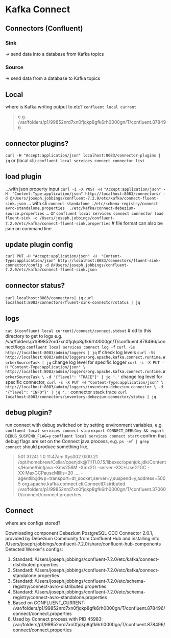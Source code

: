 # Kafka Connect

## Connectors (Confluent)
### Sink
-> send data into a database from Kafka topics

### Source
-> send data from a database to Kafka topics


## Local
where is Kafka writing output to etc?
`confluent local current`
> e.g. /var/folders/p1/99852nrd7xn0fjqkp8gfk6rh0000gn/T/confluent.878496

## connector plugins?
`curl -H "Accept:application/json" localhost:8083/connector-plugins | jq`
or (local cli)
`confluent local services connect connector list`

## load plugin
...with json property input
`curl -i -X POST -H "Accept:application/json" -H  "Content-Type:application/json" http://localhost:8083/connectors/ -d @/Users/joseph.jobbings/confluent-7.2.0/etc/kafka/connect-fluent-sink.json`
... with  cli
`connect-standalone ./etc/schema-registry/connect-avro-standalone.properties  ./etc/kafka/connect-debezium-source.properties`
... or
`confluent local services connect connector load fluent-sink -c /Users/joseph.jobbings/confluent-7.2.0/etc/kafka/connect-fluent-sink.properties` # file format can also be json on command line

## update plugin config
`curl PUT -H "Accept:application/json" -H  "Content-Type:application/json" http://localhost:8083/connectors/fluent-sink-connector/config -d @/Users/joseph.jobbings/confluent-7.2.0/etc/kafka/connect-fluent-sink.json`

## connector status?
`curl localhost:8083/connectors| jq`
`curl localhost:8083/connectors/fluent-sink-connector/status | jq`

## logs
`cat $(confluent local current)/connect/connect.stdout` # cd to this directory to get to logs e.g. /var/folders/p1/99852nrd7xn0fjqkp8gfk6rh0000gn/T/confluent.878496/connect/logs
`confluent local services connect log -f`
`curl -Ss http://localhost:8083/admin/loggers | jq` # check log levels
`curl -Ss http://localhost:8083/admin/loggers/org.apache.kafka.connect.runtime.WorkerSourceTask | jq`
change log level for specific logger
`curl -s -X PUT -H "Content-Type:application/json" \
http://localhost:8083/admin/loggers/org.apache.kafka.connect.runtime.WorkerSourceTask \
-d '{"level": "TRACE"}' | jq '.'`
change log level for specific connector,
`curl -s -X PUT -H "Content-Type:application/json" \
http://localhost:8083/admin/loggers/inventory-debezium-connector \
-d '{"level": "INFO"}' | jq '.'`
connector stack trace
`curl localhost:8083/connectors/inventory-debezium-connector/status | jq`

## debug plugin?
run connect with debug switched on by setting environment variables, e.g.
`confluent local services connect stop`
`export CONNECT_DEBUG=y && export DEBUG_SUSPEND_FLAG=y`
`confluent local services connect start`
confirm that debug flags are set on the Connect java process, e.g.
`ps -ef | grep connect` should produce something like,
>  501 31241     1   0 11:47am ttys002    0:00.21 /opt/homebrew/Cellar/openjdk@11/11.0.15/libexec/openjdk.jdk/Contents/Home/bin/java -Xms256M -Xmx2G -server -XX:+UseG1GC -XX:MaxGCPauseMillis=20 .... -agentlib:jdwp=transport=dt_socket,server=y,suspend=y,address=5005 org.apache.kafka.connect.cli.ConnectDistributed /var/folders/p1/99852nrd7xn0fjqkp8gfk6rh0000gn/T/confluent.370600/connect/connect.properties


## Connect
where are configs stored?

Downloading component Debezium PostgreSQL CDC Connector 2.0.1, provided by Debezium Community from Confluent Hub and installing into /Users/joseph.jobbings/confluent-7.2.0/share/confluent-hub-components
Detected Worker's configs:
  1. Standard: /Users/joseph.jobbings/confluent-7.2.0/etc/kafka/connect-distributed.properties
  2. Standard: /Users/joseph.jobbings/confluent-7.2.0/etc/kafka/connect-standalone.properties
  3. Standard: /Users/joseph.jobbings/confluent-7.2.0/etc/schema-registry/connect-avro-distributed.properties
  4. Standard: /Users/joseph.jobbings/confluent-7.2.0/etc/schema-registry/connect-avro-standalone.properties
  5. Based on CONFLUENT_CURRENT: /var/folders/p1/99852nrd7xn0fjqkp8gfk6rh0000gn/T/confluent.878496/connect/connect.properties
  6. Used by Connect process with PID 45983: /var/folders/p1/99852nrd7xn0fjqkp8gfk6rh0000gn/T/confluent.878496/connect/connect.properties
